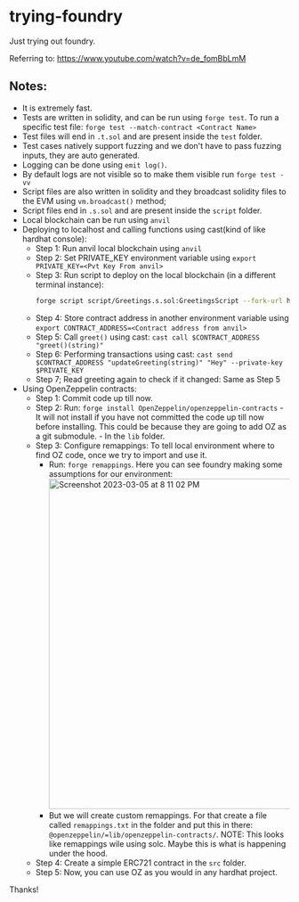# trying-foundry

Just trying out foundry.

Referring to: https://www.youtube.com/watch?v=de_fomBbLmM

## Notes:
- It is extremely fast.
- Tests are written in solidity, and can be run using `forge test`. To run a specific test file: `forge test --match-contract <Contract Name>`
- Test files will end in `.t.sol` and are present inside the `test` folder.
- Test cases natively support fuzzing and we don't have to pass fuzzing inputs, they are auto generated.
- Logging can be done using `emit log()`.
- By default logs are not visible so to make them visible run `forge test -vv`
- Script files are also written in solidity and they broadcast solidity files to the EVM using `vm.broadcast()` method; 
- Script files end in `.s.sol` and are present inside the `script` folder.
- Local blockchain can be run using `anvil`
- Deploying to localhost and calling functions using cast(kind of like hardhat console):
    - Step 1: Run anvil local blockchain using `anvil`
    - Step 2: Set PRIVATE_KEY environment variable using `export PRIVATE_KEY=<Pvt Key From anvil>`
    - Step 3: Run script to deploy on the local blockchain (in a different terminal instance):
        ```bash
        forge script script/Greetings.s.sol:GreetingsScript --fork-url http://localhost:8545 \ --private-key $PRIVATE_KEY --broadcast
        ```
    - Step 4: Store contract address in another environment variable using `export CONTRACT_ADDRESS=<Contract address from anvil>`
    - Step 5: Call `greet()` using cast: `cast call $CONTRACT_ADDRESS "greet()(string)"`
    - Step 6: Performing transactions using cast: `cast send $CONTRACT_ADDRESS "updateGreeting(string)" "Hey" --private-key $PRIVATE_KEY`
    - Step 7; Read greeting again to check if it changed: Same as Step 5
- Using OpenZeppelin contracts: 
    - Step 1: Commit code up till now.
    - Step 2: Run: `forge install OpenZeppelin/openzeppelin-contracts` - It will not install if you have not committed the code up till now before installing. This could be because they are going to add OZ as a git submodule. - In the `lib` folder.
    - Step 3: Configure remappings: To tell local environment where to find OZ code, once we try to import and use it.
        - Run: `forge remappings`. Here you can see foundry making some assumptions for our environment:
            <img width="593" alt="Screenshot 2023-03-05 at 8 11 02 PM" src="https://user-images.githubusercontent.com/71545386/222968563-756a2b8c-7fcc-4adf-afc2-f6f97711c294.png">
        - But we will create custom remappings. For that create a file called `remappings.txt` in the folder and put this in there: `@openzeppelin/=lib/openzeppelin-contracts/`. NOTE: This looks like remappings wile using solc. Maybe this is what is happening under the hood.
    - Step 4: Create a simple ERC721 contract in the `src` folder. 
    - Step 5: Now, you can use OZ as you would in any hardhat project.


Thanks!
